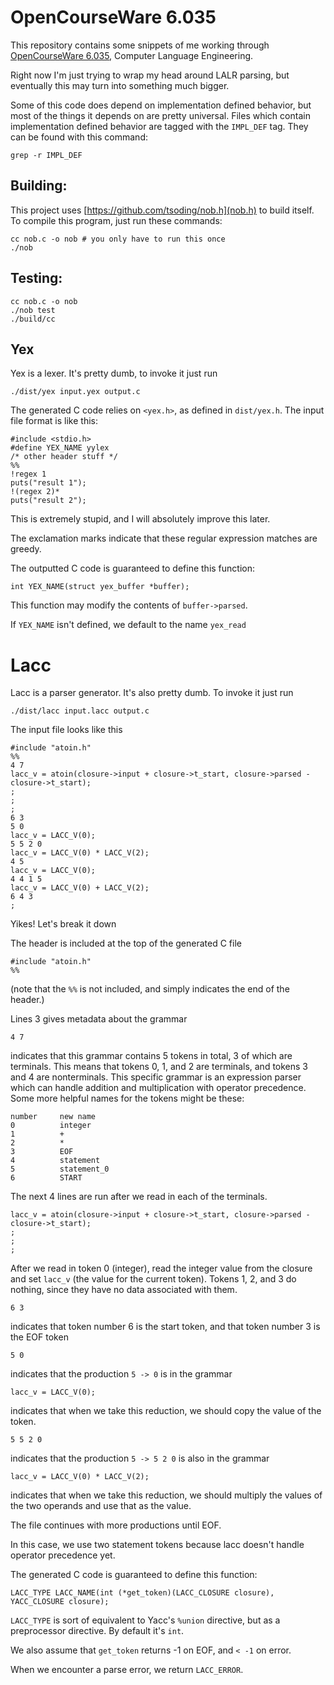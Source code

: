# OpenCourseWare 6.035

This repository contains some snippets of me working through [OpenCourseWare
6.035](https://ocw.mit.edu/courses/6-035-computer-language-engineering-spring-2010/pages/lecture-notes/),
Computer Language Engineering.

Right now I'm just trying to wrap my head around LALR parsing, but eventually
this may turn into something much bigger.

Some of this code does depend on implementation defined behavior, but most of
the things it depends on are pretty universal. Files which contain
implementation defined behavior are tagged with the `IMPL_DEF` tag. They can be
found with this command:

    grep -r IMPL_DEF

## Building:

This project uses [https://github.com/tsoding/nob.h](nob.h) to build itself. To
compile this program, just run these commands:

    cc nob.c -o nob # you only have to run this once
    ./nob

## Testing:

    cc nob.c -o nob
    ./nob test
    ./build/cc

## Yex

Yex is a lexer. It's pretty dumb, to invoke it just run

    ./dist/yex input.yex output.c

The generated C code relies on `<yex.h>`, as defined in `dist/yex.h`. The input
file format is like this:

    #include <stdio.h>
    #define YEX_NAME yylex
    /* other header stuff */
    %%
    !regex 1
    puts("result 1");
    !(regex 2)*
    puts("result 2");

This is extremely stupid, and I will absolutely improve this later.

The exclamation marks indicate that these regular expression matches are greedy.

The outputted C code is guaranteed to define this function:

    int YEX_NAME(struct yex_buffer *buffer);

This function may modify the contents of `buffer->parsed`.

If `YEX_NAME` isn't defined, we default to the name `yex_read`

# Lacc

Lacc is a parser generator. It's also pretty dumb. To invoke it just run

    ./dist/lacc input.lacc output.c

The input file looks like this

    #include "atoin.h"
    %%
    4 7
    lacc_v = atoin(closure->input + closure->t_start, closure->parsed - closure->t_start);
    ;
    ;
    ;
    6 3
    5 0
    lacc_v = LACC_V(0);
    5 5 2 0
    lacc_v = LACC_V(0) * LACC_V(2);
    4 5
    lacc_v = LACC_V(0);
    4 4 1 5
    lacc_v = LACC_V(0) + LACC_V(2);
    6 4 3
    ;

Yikes! Let's break it down

The header is included at the top of the generated C file

    #include "atoin.h"
    %%

(note that the `%%` is not included, and simply indicates the end of the
header.)

Lines 3 gives metadata about the grammar

    4 7

indicates that this grammar contains 5 tokens in total, 3 of which are
terminals. This means that tokens 0, 1, and 2 are terminals, and tokens 3 and 4
are nonterminals. This specific grammar is an expression parser which can handle
addition and multiplication with operator precedence. Some more helpful names
for the tokens might be these:

    number     new name
    0          integer
    1          +
    2          *
    3          EOF
    4          statement
    5          statement_0
    6          START

The next 4 lines are run after we read in each of the terminals.

    lacc_v = atoin(closure->input + closure->t_start, closure->parsed - closure->t_start);
    ;
    ;
    ;

After we read in token 0 (integer), read the integer value from the closure and
set `lacc_v` (the value for the current token). Tokens 1, 2, and 3 do nothing,
since they have no data associated with them.

    6 3

indicates that token number 6 is the start token, and that token number 3 is the
EOF token

    5 0

indicates that the production `5 -> 0` is in the grammar

    lacc_v = LACC_V(0);

indicates that when we take this reduction, we should copy the value of the
token.

    5 5 2 0

indicates that the production `5 -> 5 2 0` is also in the grammar

    lacc_v = LACC_V(0) * LACC_V(2);

indicates that when we take this reduction, we should multiply the values of the
two operands and use that as the value.

The file continues with more productions until EOF.

In this case, we use two statement tokens because lacc doesn't handle operator
precedence yet.

The generated C code is guaranteed to define this function:

    LACC_TYPE LACC_NAME(int (*get_token)(LACC_CLOSURE closure), YACC_CLOSURE closure);

`LACC_TYPE` is sort of equivalent to Yacc's `%union` directive, but as a
preprocessor directive. By default it's `int`.

We also assume that `get_token` returns -1 on EOF, and `< -1` on error.

When we encounter a parse error, we return `LACC_ERROR`.
